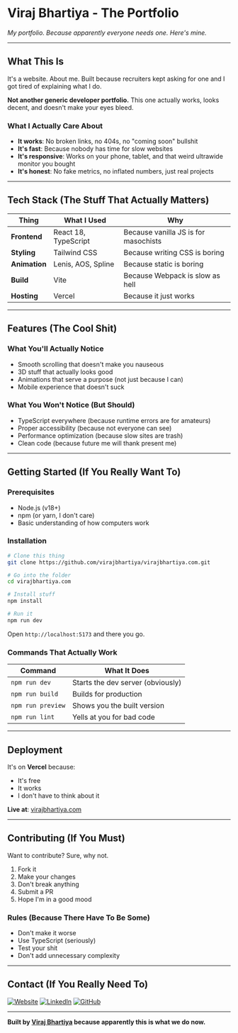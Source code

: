 # Viraj Bhartiya - The Portfolio

_My portfolio. Because apparently everyone needs one. Here's mine._

---

## What This Is

It's a website. About me. Built because recruiters kept asking for one and I got tired of explaining what I do.

**Not another generic developer portfolio.** This one actually works, looks decent, and doesn't make your eyes bleed.

### What I Actually Care About

- **It works**: No broken links, no 404s, no "coming soon" bullshit
- **It's fast**: Because nobody has time for slow websites
- **It's responsive**: Works on your phone, tablet, and that weird ultrawide monitor you bought
- **It's honest**: No fake metrics, no inflated numbers, just real projects

---

## Tech Stack (The Stuff That Actually Matters)

| Thing         | What I Used          | Why                                  |
| ------------- | -------------------- | ------------------------------------ |
| **Frontend**  | React 18, TypeScript | Because vanilla JS is for masochists |
| **Styling**   | Tailwind CSS         | Because writing CSS is boring        |
| **Animation** | Lenis, AOS, Spline   | Because static is boring             |
| **Build**     | Vite                 | Because Webpack is slow as hell      |
| **Hosting**   | Vercel               | Because it just works                |

---

## Features (The Cool Shit)

### What You'll Actually Notice

- Smooth scrolling that doesn't make you nauseous
- 3D stuff that actually looks good
- Animations that serve a purpose (not just because I can)
- Mobile experience that doesn't suck

### What You Won't Notice (But Should)

- TypeScript everywhere (because runtime errors are for amateurs)
- Proper accessibility (because not everyone can see)
- Performance optimization (because slow sites are trash)
- Clean code (because future me will thank present me)

---

## Getting Started (If You Really Want To)

### Prerequisites

- Node.js (v18+)
- npm (or yarn, I don't care)
- Basic understanding of how computers work

### Installation

```bash
# Clone this thing
git clone https://github.com/virajbhartiya/virajbhartiya.com.git

# Go into the folder
cd virajbhartiya.com

# Install stuff
npm install

# Run it
npm run dev
```

Open `http://localhost:5173` and there you go.

### Commands That Actually Work

| Command           | What It Does                      |
| ----------------- | --------------------------------- |
| `npm run dev`     | Starts the dev server (obviously) |
| `npm run build`   | Builds for production             |
| `npm run preview` | Shows you the built version       |
| `npm run lint`    | Yells at you for bad code         |

---

## Deployment

It's on **Vercel** because:

- It's free
- It works
- I don't have to think about it

**Live at**: [virajbhartiya.com](https://virajbhartiya.com)

---

## Contributing (If You Must)

Want to contribute? Sure, why not.

1. Fork it
2. Make your changes
3. Don't break anything
4. Submit a PR
5. Hope I'm in a good mood

### Rules (Because There Have To Be Some)

- Don't make it worse
- Use TypeScript (seriously)
- Test your shit
- Don't add unnecessary complexity

---

## Contact (If You Really Need To)

[![Website](https://img.shields.io/badge/Website-Portfolio-4A90E2?style=for-the-badge)](https://virajbhartiya.com)
[![LinkedIn](https://img.shields.io/badge/LinkedIn-Connect-0077B5?style=for-the-badge&logo=linkedin)](https://www.linkedin.com/in/virajbhartiya/)
[![GitHub](https://img.shields.io/badge/GitHub-Follow-181717?style=for-the-badge&logo=github)](https://github.com/virajbhartiya)

---

**Built by [Viraj Bhartiya](https://virajbhartiya.com) because apparently this is what we do now.**
